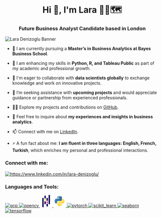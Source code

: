 <h1 align="center">Hi 👋, I'm Lara 👩‍💻🗺️</h1>
<h3 align="center">Future Business Analyst Candidate based in London</h3>

![Lara Denizoglu Banner](https://github.com/laramld/laramld/blob/main/bej%20minimal%20sosyal%20medya%20linkedin%20reklam%20band%C4%B1.png?raw=true)

- 🔭 I am currently pursuing a **Master’s in Business Analytics at Bayes Business School**.

- 🌱 I am enhancing my skills in **Python, R, and Tableau Public** as part of my academic and professional growth.

- 👯 I'm eager to collaborate with **data scientists globally** to exchange knowledge and work on innovative projects.

- 🤝 I’m seeking assistance with **upcoming projects** and would appreciate guidance or partnership from experienced professionals.

- 👨‍💻 Explore my projects and contributions on [GitHub](https://github.com/laramld).

- 💬 Feel free to inquire about **my experiences and insights in business analytics**.

- 📫 Connect with me on [LinkedIn](https://www.linkedin.com/in/lara-denizoglu/).

- ⚡ A fun fact about me: **I am fluent in three languages: English, French, Turkish**, which enriches my personal and professional interactions.

<h3 align="left">Connect with me:</h3>
<p align="left">
<a href="https://linkedin.com/in/https://www.linkedin.com/in/lara-denizoglu/" target="blank"><img align="center" src="https://raw.githubusercontent.com/rahuldkjain/github-profile-readme-generator/master/src/images/icons/Social/linked-in-alt.svg" alt="https://www.linkedin.com/in/lara-denizoglu/" height="30" width="40" /></a>
</p>

<h3 align="left">Languages and Tools:</h3>
<p align="left"> <a href="https://cloud.google.com" target="_blank" rel="noreferrer"> <img src="https://www.vectorlogo.zone/logos/google_cloud/google_cloud-icon.svg" alt="gcp" width="40" height="40"/> </a> <a href="https://opencv.org/" target="_blank" rel="noreferrer"> <img src="https://www.vectorlogo.zone/logos/opencv/opencv-icon.svg" alt="opencv" width="40" height="40"/> </a> <a href="https://pandas.pydata.org/" target="_blank" rel="noreferrer"> <img src="https://raw.githubusercontent.com/devicons/devicon/2ae2a900d2f041da66e950e4d48052658d850630/icons/pandas/pandas-original.svg" alt="pandas" width="40" height="40"/> </a> <a href="https://www.python.org" target="_blank" rel="noreferrer"> <img src="https://raw.githubusercontent.com/devicons/devicon/master/icons/python/python-original.svg" alt="python" width="40" height="40"/> </a> <a href="https://pytorch.org/" target="_blank" rel="noreferrer"> <img src="https://www.vectorlogo.zone/logos/pytorch/pytorch-icon.svg" alt="pytorch" width="40" height="40"/> </a> <a href="https://scikit-learn.org/" target="_blank" rel="noreferrer"> <img src="https://upload.wikimedia.org/wikipedia/commons/0/05/Scikit_learn_logo_small.svg" alt="scikit_learn" width="40" height="40"/> </a> <a href="https://seaborn.pydata.org/" target="_blank" rel="noreferrer"> <img src="https://seaborn.pydata.org/_images/logo-mark-lightbg.svg" alt="seaborn" width="40" height="40"/> </a> <a href="https://www.tensorflow.org" target="_blank" rel="noreferrer"> <img src="https://www.vectorlogo.zone/logos/tensorflow/tensorflow-icon.svg" alt="tensorflow" width="40" height="40"/> </a> </p>

